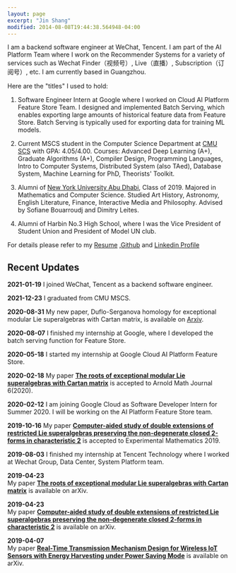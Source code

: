 ```yaml
---
layout: page
excerpt: "Jin Shang"
modified: 2014-08-08T19:44:38.564948-04:00
---
```


I am a backend software engineer at WeChat, Tencent. I am part of the AI Platform Team where I work on the Recommender Systems for a variety of services such as Wechat Finder（视频号）, Live（直播）, Subscription（订阅号）, etc. I am currently based in Guangzhou.

Here are the "titles" I used to hold:

1. Software Engineer Intern at Google where I worked on Cloud AI Platform Feature Store Team. I designed and implemented Batch Serving, which enables exporting large amounts of historical feature data from Feature Store. Batch Serving is typically used for exporting data for training ML models.

2. Current MSCS student in the Computer Science Department at [CMU SCS](http://www.cs.cmu.edu/) with GPA: 4.05/4.00. Courses: Advanced Deep Learning (A+), Graduate Algorithms (A+), Compiler Design, Programming Languages, Intro to Computer Systems, Distributed System (also TAed), Database System, Machine Learning for PhD, Theorists' Toolkit.

3. Alumni of [New York University Abu Dhabi](https://nyuad.nyu.edu/en/), Class of 2019. Majored in Mathematics and Computer Science. Studied Art History, Astronomy, English Literature, Finance, Interactive Media and Philosophy. Advised by Sofiane Bouarroudj and Dimitry Leites.

4. Alumni of Harbin No.3 High School, where I was the Vice President of Student Union and President of Model UN club.

For details please refer to my [Resume](/files/resume_both.pdf) ,[Github](https://github.com/js8544) and [Linkedin Profile](https://www.linkedin.com/in/jin-shang-49609710a/)

## Recent Updates
**2021-01-19**
I joined WeChat, Tencent as a backend software engineer.

**2021-12-23**
I graduated from CMU MSCS.

**2020-08-31**
My new paper, Duflo-Serganova homology for exceptional modular Lie superalgebras with Cartan matrix, is available on [Arxiv](https://arxiv.org/abs/2008.12033).

**2020-08-07**
I finished my internship at Google, where I developed the batch serving function for Feature Store.

**2020-05-18**
I started my internship at Google Cloud AI Platform Feature Store.

**2020-02-18**
My paper [**The roots of exceptional modular Lie superalgebras with Cartan matrix**](https://arxiv.org/abs/1904.09578) is accepted to Arnold Math Journal 6(2020).

**2020-02-12**
I am joining Google Cloud as Software Developer Intern for Summer 2020. I will be working on the AI Platform Feature Store team.

**2019-10-16**
My paper [**Computer-aided study of double extensions of restricted Lie superalgebras preserving the non-degenerate closed 2-forms in characteristic 2**](https://arxiv.org/abs/1904.09579) is accepted to Experimental Mathematics 2019.

**2019-08-03**
I finished my internship at Tencent Technology where I worked at Wechat Group, Data Center, System Platform team.

**2019-04-23**  
My paper [**The roots of exceptional modular Lie superalgebras with Cartan matrix**](https://arxiv.org/abs/1904.09578) is available on arXiv.

**2019-04-23**  
My paper [**Computer-aided study of double extensions of restricted Lie superalgebras preserving the non-degenerate closed 2-forms in characteristic 2**](https://arxiv.org/abs/1904.09579) is available on arXiv.

**2019-04-07**  
My paper [**Real-Time Transmission Mechanism Design for Wireless IoT Sensors with Energy Harvesting under Power Saving Mode**](https://arxiv.org/abs/1812.02615) is available on arXiv.

